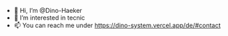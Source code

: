 - 👋 Hi, I’m @Dino-Haeker
- 👀 I’m interested in tecnic
- 📫 You can reach me under https://dino-system.vercel.app/de/#contact

<!---
Dino-Haeker/Dino-Haeker is a ✨ special ✨ repository because its `README.md` (this file) appears on your GitHub profile.
You can click the Preview link to take a look at your changes.
--->

